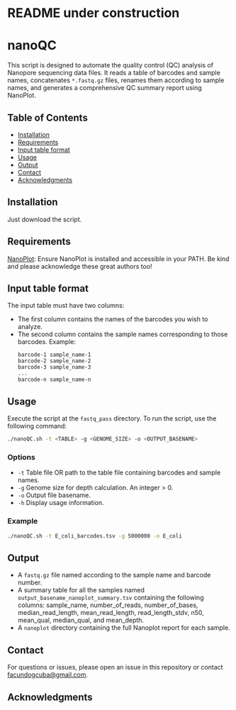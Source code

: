 # README under construction

# nanoQC
This script is designed to automate the quality control (QC) analysis of Nanopore sequencing data files. It reads a table of barcodes and sample names, concatenates `*.fastq.gz` files, renames them according to sample names, and generates a comprehensive QC summary report using NanoPlot.

## Table of Contents
- [Installation](#installation)
- [Requirements](#requirements)
- [Input table format](#input-table-format)
- [Usage](#usage)
- [Output](#output)
- [Contact](#contact)
- [Acknowledgments](#acknowledgments)

## Installation
Just download the script.

## Requirements
 [NanoPlot](https://github.com/wdecoster/NanoPlot): Ensure NanoPlot is installed and accessible in your PATH.
 Be kind and please acknowledge these great authors too!

## Input table format
The input table must have two columns:
- The first column contains the names of the barcodes you wish to analyze.
- The second column contains the sample names corresponding to those barcodes.
  Example:
  ```
  barcode-1 sample_name-1
  barcode-2 sample_name-2
  barcode-3 sample_name-3
  ...
  barcode-n sample_name-n
  ```

## Usage
Execute the script at the `fastq_pass` directory.
To run the script, use the following command:
```bash
./nanoQC.sh -t <TABLE> -g <GENOME_SIZE> -o <OUTPUT_BASENAME>
```

### Options
- `-t` Table file OR path to the table file containing barcodes and sample names.
- `-g` Genome size for depth calculation. An integer > 0.
- `-o` Output file basename.
- `-h` Display usage information.

### Example
```bash
./nanoQC.sh -t E_coli_barcodes.tsv -g 5000000 -o E_coli
```

## Output
- A `fastq.gz` file named according to the sample name and barcode number.
- A summary table for all the samples named `output_basename_nanoplot_summary.tsv` containing the following columns: sample_name, number_of_reads, number_of_bases, median_read_length, mean_read_length, read_length_stdv, n50, mean_qual, median_qual, and mean_depth.
- A `nanoplot` directory containing the full Nanoplot report for each sample.

## Contact
For questions or issues, please open an issue in this repository or contact facundogcuba@gmail.com.

## Acknowledgments
